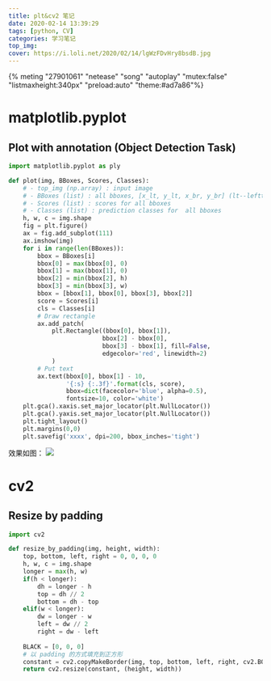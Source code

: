 ```yaml
---
title: plt&cv2 笔记
date: 2020-02-14 13:39:29
tags: [python, CV]
categories: 学习笔记
top_img:
cover: https://i.loli.net/2020/02/14/lgWzFDvHry8bsdB.jpg
---
```


{% meting "27901061" "netease" "song" "autoplay" "mutex:false" "listmaxheight:340px" "preload:auto" "theme:#ad7a86"%}

# matplotlib.pyplot 
## Plot with annotation (Object Detection Task)
```python
import matplotlib.pyplot as ply

def plot(img, BBoxes, Scores, Classes):
	# - top_img (np.array) : input image
	# - BBoxes (list) : all bboxes, [x_lt, y_lt, x_br, y_br] (lt--lefttop, br--bottomright)
	# - Scores (list) : scores for all bboxes
	# - Classes (list) : prediction classes for  all bboxes
	h, w, c = img.shape
	fig = plt.figure()
	ax = fig.add_subplot(111)
	ax.imshow(img)
	for i in range(len(BBoxes)):
		bbox = BBoxes[i]
		bbox[0] = max(bbox[0], 0)
		bbox[1] = max(bbox[1], 0)
		bbox[2] = min(bbox[2], h)
		bbox[3] = min(bbox[3], w)
		bbox = [bbox[1], bbox[0], bbox[3], bbox[2]]
		score = Scores[i]
		cls = Classes[i]
		# Draw rectangle
		ax.add_patch(
			plt.Rectangle((bbox[0], bbox[1]),
						  bbox[2] - bbox[0],
						  bbox[3] - bbox[1], fill=False,
						  edgecolor='red', linewidth=2)
			)
		# Put text
		ax.text(bbox[0], bbox[1] - 10,
				'{:s} {:.3f}'.format(cls, score),
				bbox=dict(facecolor='blue', alpha=0.5),
				fontsize=10, color='white')
	plt.gca().xaxis.set_major_locator(plt.NullLocator())  
	plt.gca().yaxis.set_major_locator(plt.NullLocator())  
	plt.tight_layout()
	plt.margins(0,0)
	plt.savefig('xxxx', dpi=200, bbox_inches='tight')
```
效果如图：
![](https://i.loli.net/2020/02/14/6blPkigdvajserD.png)

# cv2
## Resize by padding
```python
import cv2

def resize_by_padding(img, height, width):
    top, bottom, left, right = 0, 0, 0, 0
    h, w, c = img.shape
    longer = max(h, w)
    if(h < longer):
        dh = longer - h
        top = dh // 2
        bottom = dh - top
    elif(w < longer):
        dw = longer - w
        left = dw // 2     
        right = dw - left
    
    BLACK = [0, 0, 0]
    # 以 padding 的方式填充到正方形
    constant = cv2.copyMakeBorder(img, top, bottom, left, right, cv2.BORDER_CONSTANT, value=BLACK)
    return cv2.resize(constant, (height, width))
```
